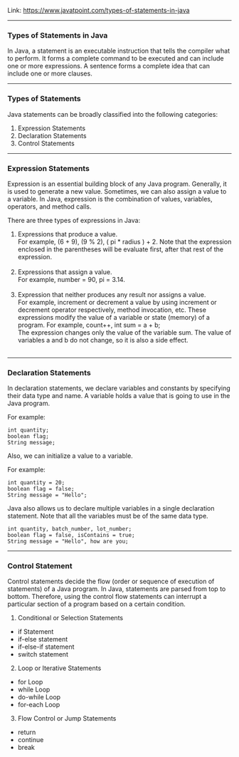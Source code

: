 Link: https://www.javatpoint.com/types-of-statements-in-java <br>
***

### Types of Statements in Java

In Java, a statement is an executable instruction that tells the compiler what to perform. It forms a complete command
to be executed and can include one or more expressions. A sentence forms a complete idea that can include one or more
clauses.

***

### Types of Statements

Java statements can be broadly classified into the following categories:

1. Expression Statements
2. Declaration Statements
3. Control Statements

***

### Expression Statements

Expression is an essential building block of any Java program.
Generally, it is used to generate a new value.
Sometimes, we can also assign a value to a variable.
In Java, expression is the combination of values, variables, operators,
and method calls.

There are three types of expressions in Java:

1. Expressions that produce a value.
   <br> For example, (6 + 9), (9 % 2), ( pi * radius ) + 2. Note that the expression enclosed in the parentheses will be
   evaluate first, after that rest of the expression. <br><br>
2. Expressions that assign a value.
   <br> For example, number = 90, pi = 3.14. <br><br>
3. Expression that neither produces any result nor assigns a value.
   <br> For example, increment or decrement a value by using increment or decrement operator respectively, method
   invocation, etc. These expressions modify the value of a variable or state (memory) of a program.
   For example, count++, int sum = a + b; <br>
   The expression changes only the value of the variable sum. The value of variables a and b
   do not change, so it is also a side effect. <br><br>

***

### Declaration Statements

In declaration statements, we declare variables and constants by specifying their data type and name. A variable holds a
value that is going to use in the Java program. <br>

For example:

``` 
int quantity;  
boolean flag;  
String message;  
```

Also, we can initialize a value to a variable.

For example:

```
int quantity = 20;  
boolean flag = false;  
String message = "Hello";  
```

Java also allows us to declare multiple variables in a single declaration statement.
Note that all the variables must be
of the same data type.

```
int quantity, batch_number, lot_number;  
boolean flag = false, isContains = true;  
String message = "Hello", how are you;  
```

***

### Control Statement

Control statements decide the flow (order or sequence of execution of statements) of a Java program. In Java, statements
are parsed from top to bottom.
Therefore, using the control flow statements can interrupt a particular section of a
program based on a certain condition.

1. Conditional or Selection Statements

- if Statement
- if-else statement
- if-else-if statement
- switch statement

2. Loop or Iterative Statements

- for Loop
- while Loop
- do-while Loop
- for-each Loop

3. Flow Control or Jump Statements

- return
- continue
- break